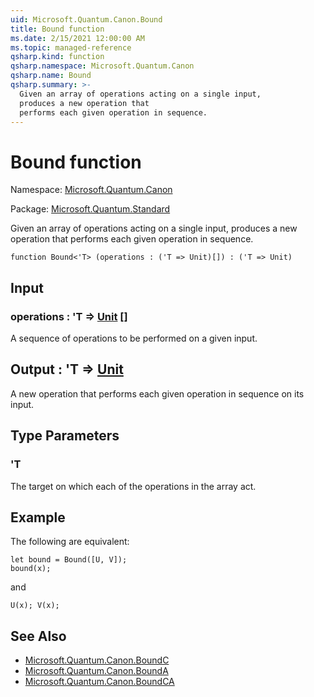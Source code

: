 ```yaml
---
uid: Microsoft.Quantum.Canon.Bound
title: Bound function
ms.date: 2/15/2021 12:00:00 AM
ms.topic: managed-reference
qsharp.kind: function
qsharp.namespace: Microsoft.Quantum.Canon
qsharp.name: Bound
qsharp.summary: >-
  Given an array of operations acting on a single input,
  produces a new operation that
  performs each given operation in sequence.
---
```


# Bound function

Namespace: [Microsoft.Quantum.Canon](xref:Microsoft.Quantum.Canon)

Package: [Microsoft.Quantum.Standard](https://nuget.org/packages/Microsoft.Quantum.Standard)


Given an array of operations acting on a single input,produces a new operation thatperforms each given operation in sequence.

```qsharp
function Bound<'T> (operations : ('T => Unit)[]) : ('T => Unit)
```


## Input

### operations : 'T => [Unit](xref:microsoft.quantum.lang-ref.unit) []

A sequence of operations to be performed on a given input.



## Output : 'T => [Unit](xref:microsoft.quantum.lang-ref.unit) 

A new operation that performs each given operation in sequenceon its input.

## Type Parameters

### 'T

The target on which each of the operations in the array act.

## Example

The following are equivalent:```qsharplet bound = Bound([U, V]);bound(x);```and```qsharpU(x); V(x);```

## See Also

- [Microsoft.Quantum.Canon.BoundC](xref:Microsoft.Quantum.Canon.BoundC)
- [Microsoft.Quantum.Canon.BoundA](xref:Microsoft.Quantum.Canon.BoundA)
- [Microsoft.Quantum.Canon.BoundCA](xref:Microsoft.Quantum.Canon.BoundCA)